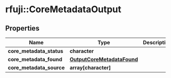 # rfuji::CoreMetadataOutput


## Properties
Name | Type | Description | Notes
------------ | ------------- | ------------- | -------------
**core_metadata_status** | **character** |  | [optional] 
**core_metadata_found** | [**OutputCoreMetadataFound**](output_core_metadata_found.md) |  | [optional] 
**core_metadata_source** | **array[character]** |  | [optional] 



